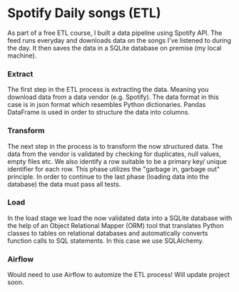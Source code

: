 # Spotify Daily songs (ETL)

As part of a free ETL course, I built a data pipeline using Spotify API. The feed runs everyday and downloads data on the songs I've listened to during the day. It then saves the data in a SQLite database on premise (my local machine).

### Extract
The first step in the ETL process is extracting the data. Meaning you download data from a data vendor (e.g. Spotify). The data format in this case is in json format which resembles Python dictionaries. Pandas DataFrame is used in order to structure the data into columns.

### Transform
The next step in the process is to transform the now structured data. The data from the vendor is validated by checking for duplicates, null values, empty files etc. We also identify a row suitable to be a primary key/ unique identifier for each row. This phase utilizes the "garbage in, garbage out" principle. In order to continue to the last phase (loading data into the database) the data must pass all tests.

### Load
In the load stage we load the now validated data into a SQLite database with the help of an Object Relational Mapper (ORM) tool that translates Python classes to tables on relational databases and automatically converts function calls to SQL statements. In this case we use SQLAlchemy.

### Airflow
Would need to use Airflow to automize the ETL process! Will update project soon.
